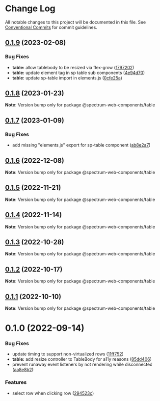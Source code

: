 # Change Log

All notable changes to this project will be documented in this file.
See [Conventional Commits](https://conventionalcommits.org) for commit guidelines.

## [0.1.9](https://github.com/adobe/spectrum-web-components/compare/@spectrum-web-components/table@0.1.8...@spectrum-web-components/table@0.1.9) (2023-02-08)

### Bug Fixes

-   **table:** allow tablebody to be resized via flex-grow ([f797202](https://github.com/adobe/spectrum-web-components/commit/f797202501d81ff878b500551b6ca6fbb5022e76))
-   **table:** update element tag in sp table sub components ([4e94d70](https://github.com/adobe/spectrum-web-components/commit/4e94d709b85eec887bf2f39ae4f3057dd67e5868))
-   **table:** update sp-table import in elements.js ([0cfe25a](https://github.com/adobe/spectrum-web-components/commit/0cfe25a971520ae0cf6d57de0fe14430b53b72bb))

## [0.1.8](https://github.com/adobe/spectrum-web-components/compare/@spectrum-web-components/table@0.1.7...@spectrum-web-components/table@0.1.8) (2023-01-23)

**Note:** Version bump only for package @spectrum-web-components/table

## [0.1.7](https://github.com/adobe/spectrum-web-components/compare/@spectrum-web-components/table@0.1.6...@spectrum-web-components/table@0.1.7) (2023-01-09)

### Bug Fixes

-   add missing "elements.js" export for sp-table component ([ab8e2a7](https://github.com/adobe/spectrum-web-components/commit/ab8e2a7dc54bcccfa5c060d6361091b4cf83e8c1))

## [0.1.6](https://github.com/adobe/spectrum-web-components/compare/@spectrum-web-components/table@0.1.5...@spectrum-web-components/table@0.1.6) (2022-12-08)

**Note:** Version bump only for package @spectrum-web-components/table

## [0.1.5](https://github.com/adobe/spectrum-web-components/compare/@spectrum-web-components/table@0.1.4...@spectrum-web-components/table@0.1.5) (2022-11-21)

**Note:** Version bump only for package @spectrum-web-components/table

## [0.1.4](https://github.com/adobe/spectrum-web-components/compare/@spectrum-web-components/table@0.1.3...@spectrum-web-components/table@0.1.4) (2022-11-14)

**Note:** Version bump only for package @spectrum-web-components/table

## [0.1.3](https://github.com/adobe/spectrum-web-components/compare/@spectrum-web-components/table@0.1.2...@spectrum-web-components/table@0.1.3) (2022-10-28)

**Note:** Version bump only for package @spectrum-web-components/table

## [0.1.2](https://github.com/adobe/spectrum-web-components/compare/@spectrum-web-components/table@0.1.1...@spectrum-web-components/table@0.1.2) (2022-10-17)

**Note:** Version bump only for package @spectrum-web-components/table

## [0.1.1](https://github.com/adobe/spectrum-web-components/compare/@spectrum-web-components/table@0.1.0...@spectrum-web-components/table@0.1.1) (2022-10-10)

**Note:** Version bump only for package @spectrum-web-components/table

# 0.1.0 (2022-09-14)

### Bug Fixes

-   update timing to support non-virtualized rows ([11ff752](https://github.com/adobe/spectrum-web-components/commit/11ff7523b1f9901b517d7180288cc995ce20c680))
-   **table:** add resize controller to TableBody for a11y reasons ([85dd406](https://github.com/adobe/spectrum-web-components/commit/85dd4066328afeacf978acc3fc9acd57436900a1))
-   prevent runaway event listeners by not rendering while disconnected ([aa8e8b2](https://github.com/adobe/spectrum-web-components/commit/aa8e8b25bb29ec386de38f12a76fd1eb15d0bc6a))

### Features

-   select row when clicking row ([294523c](https://github.com/adobe/spectrum-web-components/commit/294523cd392a423351faf321cd9af1b02e0544e6))

